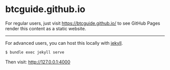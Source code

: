 # btcguide.github.io

For regular users, just visit <https://btcguide.github.io/> to see GitHub Pages render this content as a static website.

---

For advanced users, you can host this locally with [jekyll](https://jekyllrb.com/).

```bash
$ bundle exec jekyll serve
```

Then visit:
 http://127.0.0.1:4000
